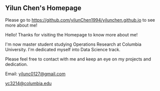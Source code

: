 ## Yilun Chen's Homepage

Please go to https://github.com/yilunChen1994/yilunchen.github.io to see more about me!


Hello! Thanks for visiting the Homepage to know more about me!

I'm now master student studying Operations Research at Columbia University. I'm dedicated myself into Data Science track.

 
 
 Please feel free to contact with me and keep an eye on my projects and dedication.
 
 Email: yilunc0127@gmail.com
       
yc3214@columbia.edu

